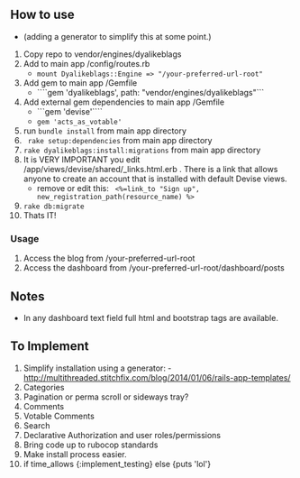 ## How to use 
* (adding a generator to simplify this at some point.) 

1. Copy repo to vendor/engines/dyalikeblags
2. Add to main app /config/routes.rb
	* ```mount Dyalikeblags::Engine => "/your-preferred-url-root"```
3. Add gem to main app /Gemfile
	* ````gem 'dyalikeblags', path: "vendor/engines/dyalikeblags"```
4. Add external gem dependencies to main app /Gemfile
	* ```gem 'devise'````
	* ```gem 'acts_as_votable'```
5. run ```bundle install``` from main app directory
6. ``` rake setup:dependencies``` from main app directory
7. ```rake dyalikeblags:install:migrations``` from main app directory
8. It is VERY IMPORTANT you edit /app/views/devise/shared/_links.html.erb . There is a link that allows anyone to create an account that is installed with default Devise views.
	* remove or edit this: ``` <%=link_to "Sign up", new_registration_path(resource_name) %>```
9. ``` rake db:migrate ```
10. Thats IT!  


### Usage
1. Access the blog from /your-preferred-url-root
2. Access the dashboard from /your-preferred-url-root/dashboard/posts


## Notes
* In any dashboard text field full html and bootstrap tags are available.



## To Implement
1. Simplify installation using a generator:
-http://multithreaded.stitchfix.com/blog/2014/01/06/rails-app-templates/
1. Categories
2. Pagination or perma scroll or sideways tray?
3. Comments
4. Votable Comments
5. Search
6. Declarative Authorization and user roles/permissions
7. Bring code up to rubocop standards
8. Make install process easier.
6. if time_allows {:implement_testing} else {puts 'lol'}






